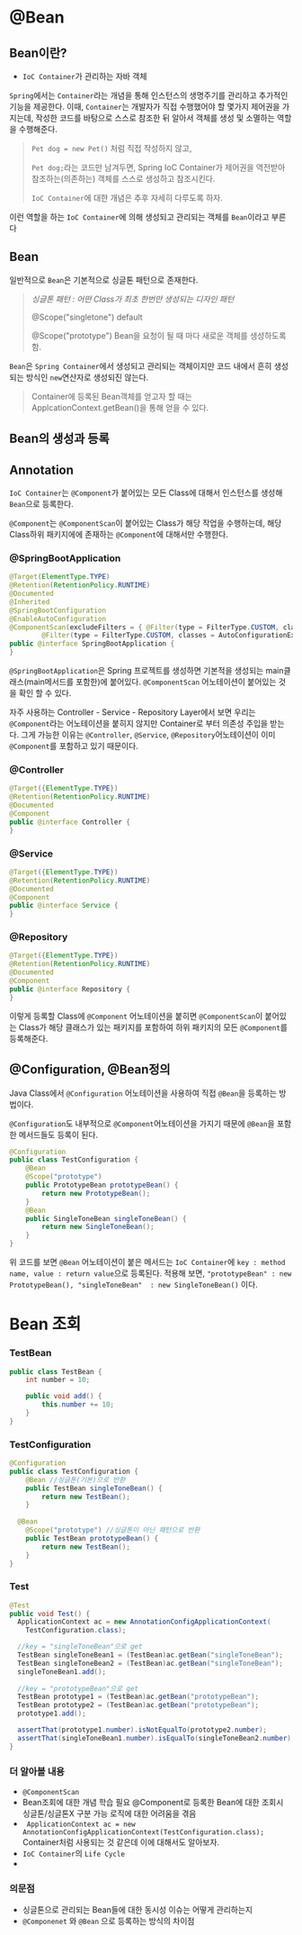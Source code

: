 # @Bean



## Bean이란?

- `IoC Container`가 관리하는 자바 객체

`Spring`에서는 `Container`라는 개념을 통해 인스턴스의 생명주기를 관리하고 추가적인 기능을 제공한다. 이때, `Container`는 개발자가 직접 수행했어야 할 몇가지 제어권을 가지는데, 작성한 코드를 바탕으로 스스로 참조한 뒤 알아서 객체를 생성 및 소멸하는 역할을 수행해준다.

> `Pet dog = new Pet()` 처럼 직접 작성하지 않고,
>
> `Pet dog;`라는 코드만 남겨두면, Spring IoC Container가 제어권을 역전받아 참조하는(의존하는) 객체를 스스로 생성하고 참조시킨다. 
>
> `IoC Container`에 대한 개념은 추후 자세히 다루도록 하자.

이런 역할을 하는 `IoC Container`에 의해 생성되고 관리되는 객체를 `Bean`이라고 부른다



## Bean

일반적으로 `Bean`은 기본적으로 싱글톤 패턴으로 존재한다.

>*싱글톤 패턴 : 어떤 Class가 최초 한번만 생성되는 디자인 패턴*
>
>@Scope("singletone") default
>
>@Scope("prototype")
>Bean을 요청이 될 때 마다 새로운 객체를 생성하도록 함.

`Bean`은 `Spring Container`에서 생성되고 관리되는 객체이지만 코드 내에서 흔히 생성되는 방식인 `new`연산자로 생성되진 않는다. 

> Container에 등록된 Bean객체를 얻고자 할 때는 ApplcationContext.getBean()을 통해 얻을 수 있다.

## Bean의 생성과 등록

## Annotation

`IoC Container`는 `@Component`가 붙어있는 모든 Class에 대해서 인스턴스를 생성해 `Bean`으로 등록한다.

`@Component`는 `@ComponentScan`이 붙어있는 Class가  해당 작업을 수행하는데, 해당 Class하위 패키지에에 존재하는 `@Component`에 대해서만 수행한다.



### @SpringBootApplication

```java
@Target(ElementType.TYPE)
@Retention(RetentionPolicy.RUNTIME)
@Documented
@Inherited
@SpringBootConfiguration
@EnableAutoConfiguration
@ComponentScan(excludeFilters = { @Filter(type = FilterType.CUSTOM, classes = TypeExcludeFilter.class),
		@Filter(type = FilterType.CUSTOM, classes = AutoConfigurationExcludeFilter.class) })
public @interface SpringBootApplication {
}
```

`@SpringBootApplication`은 Spring 프로젝트를 생성하면 기본적을 생성되는 main클래스(main메서드를 포함한)에 붙어있다.
`@ComponentScan` 어노테이션이 붙어있는 것을 확인 할 수 있다. 

자주 사용하는 Controller - Service - Repository Layer에서 보면 우리는 `@Component`라는 어노테이션을 붙히지 않지만 Container로 부터 의존성 주입을 받는다. 그게 가능한 이유는 `@Controller`, `@Service`, `@Repository`어노테이션이 이미 `@Component`를 포함하고 있기 때문이다.

### @Controller

```java
@Target({ElementType.TYPE})
@Retention(RetentionPolicy.RUNTIME)
@Documented
@Component
public @interface Controller {
}
```

### @Service

```java
@Target({ElementType.TYPE})
@Retention(RetentionPolicy.RUNTIME)
@Documented
@Component
public @interface Service {
}
```

### @Repository

```java
@Target({ElementType.TYPE})
@Retention(RetentionPolicy.RUNTIME)
@Documented
@Component
public @interface Repository {
}

```

이렇게 등록할 Class에 `@Component` 어노테이션을 붙히면 `@ComponentScan`이 붙어있는 Class가 해당 클래스가 있는 패키지를 포함하여 하위 패키지의 모든 `@Component`를 등록해준다.

## @Configuration, @Bean정의

Java Class에서 `@Configuration` 어노테이션을 사용하여 직접 `@Bean`을 등록하는 방법이다.

`@Configuration`도 내부적으로 `@Component`어노테이션을 가지기 때문에 `@Bean`을 포함한 메서드들도 등록이 된다.

```java
@Configuration
public class TestConfiguration {
	@Bean
	@Scope("prototype")
	public PrototypeBean prototypeBean() {
		return new PrototypeBean();
	}
	@Bean
	public SingleToneBean singleToneBean() {
		return new SingleToneBean();
	}
}
```

위 코드를 보면 `@Bean` 어노테이션이 붙은 메서드는 `IoC Container`에 `key : method name, value : return value`으로 등록된다. 적용해 보면, 
`"prototypeBean" : new PrototypeBean(), "singleToneBean"  : new SingleToneBean()` 이다.

# Bean 조회

### TestBean

```java
public class TestBean {
	int number = 10;

	public void add() {
		this.number += 10;
	}
}
```

### TestConfiguration

```java
@Configuration
public class TestConfiguration {
	@Bean //싱글톤(기본)으로 반환
	public TestBean singleToneBean() {
		return new TestBean();
	}
  
  @Bean
	@Scope("prototype") //싱글톤이 아닌 패턴으로 반환
	public TestBean prototypeBean() {
		return new TestBean();
	}
}
```

### Test

```java
@Test
public void Test() {
  ApplicationContext ac = new AnnotationConfigApplicationContext(
    TestConfiguration.class);

  //key = "singleToneBean"으로 get
  TestBean singleToneBean1 = (TestBean)ac.getBean("singleToneBean"); 
  TestBean singleToneBean2 = (TestBean)ac.getBean("singleToneBean");
  singleToneBean1.add();
  
  //key = "prototypeBean"으로 get
  TestBean prototype1 = (TestBean)ac.getBean("prototypeBean");
  TestBean prototype2 = (TestBean)ac.getBean("prototypeBean");
  prototype1.add();

  assertThat(prototype1.number).isNotEqualTo(prototype2.number);
  assertThat(singleToneBean1.number).isEqualTo(singleToneBean2.number); //싱글톤이라 동일하게 적용
}
```



### 더 알아볼 내용 

- `@ComponentScan`
- Bean조회에 대한 개념 학습 필요
  @Component로 등록한 Bean에 대한 조회시 싱글톤/싱글톤X 구분 가능 로직에 대한 어려움을 겪음
- ` ApplicationContext ac = new AnnotationConfigApplicationContext(TestConfiguration.class);`
  Container처럼 사용되는 것 같은데 이에 대해서도 알아보자.
- `IoC Container`의 `Life Cycle`
- 

### 의문점

- 싱글톤으로 관리되는 Bean들에 대한 동시성 이슈는 어떻게 관리하는지
- `@Componenet` 와 `@Bean` 으로 등록하는 방식의 차이점

